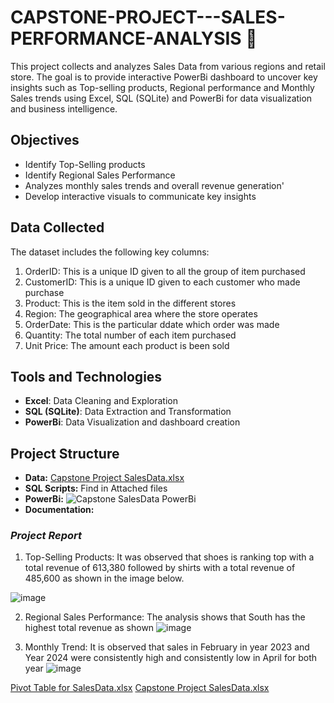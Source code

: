 # CAPSTONE-PROJECT---SALES-PERFORMANCE-ANALYSIS 🛒
This project collects and analyzes Sales Data from various regions and retail store. The goal is to provide interactive PowerBi dashboard to uncover key insights such as Top-selling products, Regional performance and Monthly Sales trends using Excel, SQL (SQLite) and PowerBi for data visualization and business intelligence.

## Objectives
-  Identify Top-Selling products
-  Identify Regional Sales Performance
-  Analyzes monthly sales trends and overall revenue generation'
-  Develop interactive visuals to communicate key insights

## Data Collected
The dataset includes the following key columns:
1.  OrderID: This is a unique ID given to all the group of item purchased
2.  CustomerID: This is a unique ID given to each customer who made purchase
3.  Product: This is the item sold in the different stores
4.  Region: The geographical area where the store operates
5.  OrderDate: This is the particular ddate which order was made
6.  Quantity: The total number of each item purchased
7.  Unit Price: The amount each product is been sold

## Tools and Technologies
-  **Excel**: Data Cleaning and Exploration
-  **SQL (SQLite)**: Data Extraction and Transformation
-  **PowerBi**: Data Visualization and dashboard creation

##  Project Structure
-  **Data:** [Capstone Project SalesData.xlsx](https://github.com/user-attachments/files/17619297/Capstone.Project.SalesData.xlsx)
-  **SQL Scripts:** Find in Attached files
-  **PowerBi:** ![Capstone SalesData PowerBi](https://github.com/user-attachments/assets/b954d41c-991a-451e-86ba-b12eac80d4c4)
-  **Documentation:**
### *Project Report*
1.  Top-Selling Products: It was observed that shoes is ranking top with a total revenue of 613,380 followed by shirts with a total revenue of 485,600 as shown in the image below.

![image](https://github.com/user-attachments/assets/c6b33076-b2ae-4c96-b764-2dbda583e662)
 
2.  Regional Sales Performance: The analysis shows that South has the highest total revenue as shown 
![image](https://github.com/user-attachments/assets/70e652c8-e93f-4d1d-87dd-b2d657988efd)

3. Monthly Trend: It is observed that sales in February in year 2023 and Year 2024 were consistently high and consistently low in April for both year
![image](https://github.com/user-attachments/assets/6238b0c6-bec3-418e-883c-fed61e7b8379)



[Pivot Table for SalesData.xlsx](https://github.com/user-attachments/files/17612495/Pivot.Table.for.SalesData.xlsx)
[Capstone Project SalesData.xlsx](https://github.com/user-attachments/files/17612510/Capstone.Project.SalesData.xlsx)
